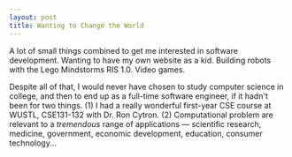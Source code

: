 ```yaml
---
layout: post
title: Wanting to Change the World
---
```


A lot of small things combined to get me interested in software development. Wanting to have my own website as a kid. Building robots with the Lego Mindstorms RIS 1.0. Video games.

Despite all of that, I would never have chosen to study computer science in college, and then to end up as a full-time software engineer, if it hadn't been for two things. (1) I had a really wonderful first-year CSE course at WUSTL, CSE131-132 with Dr. Ron Cytron. (2) Computational problem are relevant to a *tremendous* range of applications — scientific research, medicine, government, economic development, education, consumer technology...
